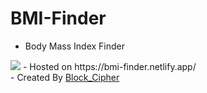 # BMI-Finder
- Body Mass Index Finder 
<img src='https://user-images.githubusercontent.com/84004110/201474982-5c0d0dc5-5643-4a6d-a323-8c7ed2e12f1d.png'>
- Hosted on https://bmi-finder.netlify.app/
<br>
- Created By <a href='https://blockcipher.netlify.app/'>Block_Cipher</a>
